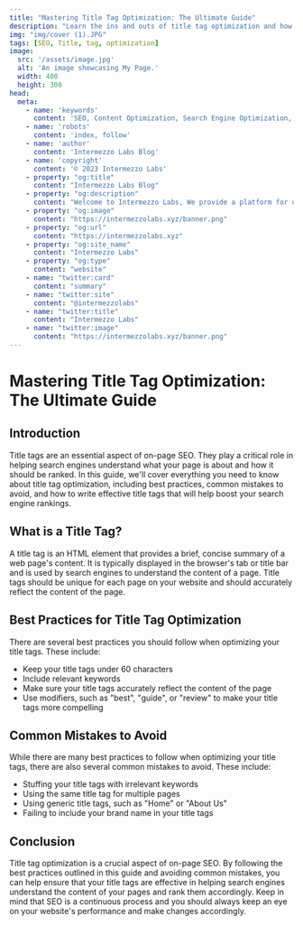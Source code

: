 ```yaml
---
title: "Mastering Title Tag Optimization: The Ultimate Guide"
description: "Learn the ins and outs of title tag optimization and how to increase your search engine rankings. Discover the best practices and common mistakes to avoid in our comprehensive guide."
img: "img/cover (1).JPG"
tags: [SEO, Title, tag, optimization]
image:
  src: '/assets/image.jpg'
  alt: 'An image showcasing My Page.'
  width: 400
  height: 300
head:
  meta:
    - name: 'keywords'
      content: 'SEO, Content Optimization, Search Engine Optimization, Intermezzo Blog'
    - name: 'robots'
      content: 'index, follow'
    - name: 'author'
      content: 'Intermezzo Labs Blog'
    - name: 'copyright'
      content: '© 2023 Intermezzo Labs'
    - property: "og:title"
      content: "Intermezzo Labs Blog"
    - property: "og:description"
      content: "Welcome to Intermezzo Labs, We provide a platform for users to create, manage and trade digital assets. These platforms can be used for a variety of purposes, such as gaming, collectibles, and e-commerce. Intermezzo Labs is for anyone who wants to leverage blockchain technology."
    - property: "og:image"
      content: "https://intermezzolabs.xyz/banner.png"
    - property: "og:url"
      content: "https://intermezzolabs.xyz"
    - property: "og:site_name"
      content: "Intermezzo Labs"
    - property: "og:type"
      content: "website"
    - name: "twitter:card"
      content: "summary"
    - name: "twitter:site"
      content: "@intermezzolabs"
    - name: "twitter:title"
      content: "Intermezzo Labs"
    - name: "twitter:image"
      content: "https://intermezzolabs.xyz/banner.png"
---
```


# Mastering Title Tag Optimization: The Ultimate Guide

## Introduction
Title tags are an essential aspect of on-page SEO. They play a critical role in helping search engines understand what your page is about and how it should be ranked. In this guide, we'll cover everything you need to know about title tag optimization, including best practices, common mistakes to avoid, and how to write effective title tags that will help boost your search engine rankings.

## What is a Title Tag?
A title tag is an HTML element that provides a brief, concise summary of a web page's content. It is typically displayed in the browser's tab or title bar and is used by search engines to understand the content of a page. Title tags should be unique for each page on your website and should accurately reflect the content of the page.

## Best Practices for Title Tag Optimization
There are several best practices you should follow when optimizing your title tags. These include:
- Keep your title tags under 60 characters
- Include relevant keywords
- Make sure your title tags accurately reflect the content of the page
- Use modifiers, such as "best", "guide", or "review" to make your title tags more compelling

## Common Mistakes to Avoid
While there are many best practices to follow when optimizing your title tags, there are also several common mistakes to avoid. These include:
- Stuffing your title tags with irrelevant keywords
- Using the same title tag for multiple pages
- Using generic title tags, such as "Home" or "About Us"
- Failing to include your brand name in your title tags

## Conclusion
Title tag optimization is a crucial aspect of on-page SEO. By following the best practices outlined in this guide and avoiding common mistakes, you can help ensure that your title tags are effective in helping search engines understand the content of your pages and rank them accordingly. Keep in mind that SEO is a continuous process and you should always keep an eye on your website's performance and make changes accordingly.


